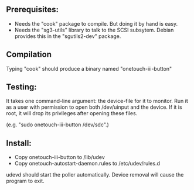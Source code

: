 ## Prerequisites: ##

* Needs the "cook" package to compile.  But doing it by hand is easy.
* Needs the "sg3-utils" library to talk to the SCSI subsytem.
  Debian provides this in the "sgutils2-dev" package.

## Compilation ##

Typing "cook" should produce a binary named "onetouch-iii-button"

## Testing: ##

It takes one command-line argument: the device-file for it to monitor.
Run it as a user with permission to open both /dev/uinput and the device.
If it is root, it will drop its privileges after opening these files.

(e.g. "sudo onetouch-iii-button /dev/sdc".)

## Install: ##

* Copy onetouch-iii-button to /lib/udev
* Copy onetouch-autostart-daemon.rules to /etc/udev/rules.d

udevd should start the poller automatically.  Device removal will cause the program to exit.
